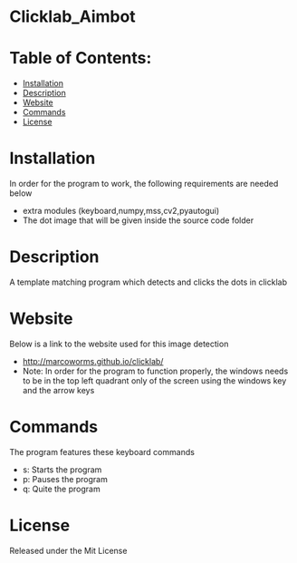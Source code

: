 # Clicklab_Aimbot

# Table of Contents:
 - [Installation](#Installation)
 - [Description](#Description)
 - [Website](#Website)
 - [Commands](#Commands)
 - [License](#Liscense)
 
# Installation
In order for the program to  work, the following requirements are needed below
   * extra modules (keyboard,numpy,mss,cv2,pyautogui)
   * The dot image that will be given inside the source code folder
   
# Description
 A template matching program which detects and clicks the dots in clicklab
 
# Website
  Below is a link to the website used for this image detection
  * http://marcoworms.github.io/clicklab/
  * Note: In order for the program to function properly, the windows needs to be in the top left quadrant only of the screen  using the windows key and the arrow keys
  
# Commands
The program features these keyboard commands
 * s: Starts the program 
 * p: Pauses the program
 * q: Quite the program
 
# License
Released under the Mit License

